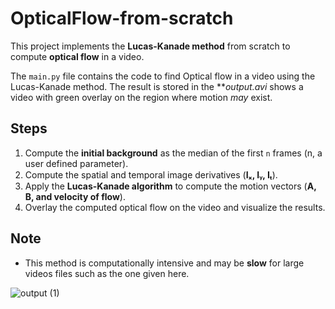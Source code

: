 # OpticalFlow-from-scratch
This project implements the **Lucas-Kanade method** from scratch to compute **optical flow** in a video.  

The `main.py` file contains the code to find Optical flow in a video using the Lucas-Kanade method.
The result is stored in the ***output.avi* shows a video with green overlay on the region where motion *may* exist. 

## Steps  
1. Compute the **initial background** as the median of the first `n` frames (n, a user defined parameter).  
2. Compute the spatial and temporal image derivatives (**Iₓ, Iᵧ, Iₜ**).  
3. Apply the **Lucas-Kanade algorithm** to compute the motion vectors (**A, B, and velocity of flow**).  
4. Overlay the computed optical flow on the video and visualize the results.  

## Note  
- This method is computationally intensive and may be **slow** for large videos files such as the one given here. 

![output (1)](https://github.com/user-attachments/assets/02d005c9-fa35-4474-9bb4-0649a069d8ac)
